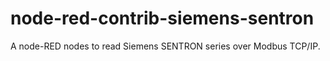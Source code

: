 # node-red-contrib-siemens-sentron
A node-RED nodes to read Siemens SENTRON series over Modbus TCP/IP. 
